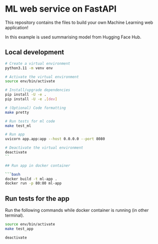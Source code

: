 # ML web service on FastAPI

This repository contains the files to build your own Machine Learning web application! 

In this example is used summarising model from Hugging Face Hub.  

## Local development

```bash
# Create a virtual environment
python3.11 -m venv env

# Activate the virtual environment
source env/bin/activate

# Install/upgrade dependencies
pip install -U -e .
pip install -U -e .[dev]

# (Optional) Code formatting
make pretty

# Run tests for ml code
make test_ml

# Run app
uvicorn app.app:app --host 0.0.0.0 --port 8080

# Deactivate the virtual environment
deactivate
``

## Run app in docker container

```bash
docker build -t ml-app .
docker run -p 80:80 ml-app
```

## Run tests for the app 

Run the following commands while docker container is running (in other terminal).

```bash
source env/bin/activate
make test_app

deactivate
```
